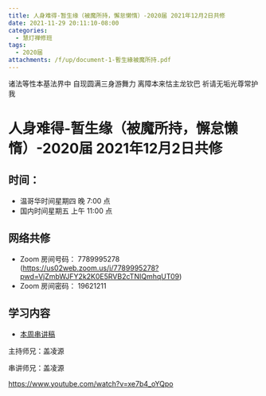 ```yaml
---
title: 人身难得-暂生缘（被魔所持，懈怠懒惰）-2020届 2021年12月2日共修
date: 2021-11-29 20:11:10-08:00
categories:
  - 慧灯禅修班
tags:
  - 2020届
attachments: /f/up/document-1-暫生緣被魔所持.pdf
---
```

诸法等性本基法界中 自现圆满三身游舞力 
离障本来怙主龙钦巴 祈请无垢光尊常护我

# 人身难得-暂生缘（被魔所持，懈怠懒惰）-2020届 2021年12月2日共修

## 时间：

* 温哥华时间星期四 晚 7:00 点
* 国内时间星期五 上午 11:00 点

## 网络共修

* Zoom 房间号码： 7789995278 (<https://us02web.zoom.us/j/7789995278?pwd=VjZmbWJFY2k2K0E5RVB2cTNIQmhqUT09>)
* Zoom 房间密码： 19621211

## 学习内容

* [本周串讲稿](/f/up/document-1-暫生緣被魔所持.pdf)

主持师兄：盖凌源

串讲师兄：盖凌源

<https://www.youtube.com/watch?v=xe7b4_oYQpo>